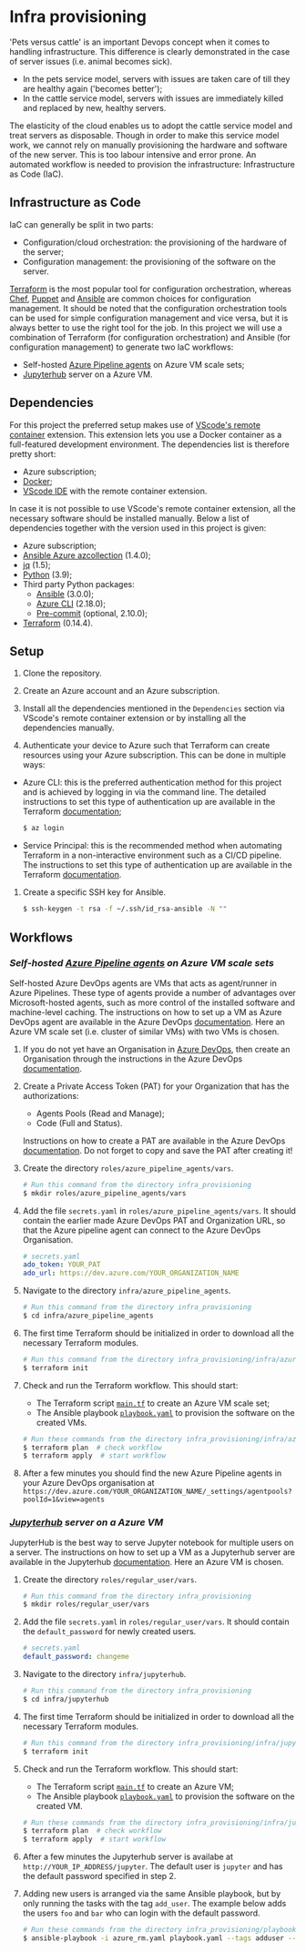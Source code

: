 # Infra provisioning

'Pets versus cattle' is an important Devops concept when it comes to handling infrastructure. 
This difference is clearly demonstrated in the case of server issues (i.e. animal becomes sick).

- In the pets service model, servers with issues are taken care of till they are healthy again ('becomes better');
- In the cattle service model, servers with issues are immediately killed and replaced by new, healthy servers.

The elasticity of the cloud enables us to adopt the cattle service model and treat servers as disposable. 
Though in order to make this service model work, we cannot rely on manually provisioning the hardware and software of the
new server. This is too labour intensive and error prone. An automated workflow is needed to provision the 
infrastructure: Infrastructure as Code (IaC).

## Infrastructure as Code

IaC can generally be split in two parts:

- Configuration/cloud orchestration: the provisioning of the hardware of the server;
- Configuration management: the provisioning of the software on the server.

[Terraform](https://www.terraform.io/) is the most popular tool for configuration orchestration, whereas 
[Chef](https://www.chef.io/), [Puppet](https://puppet.com/) and [Ansible](https://www.ansible.com/) are common choices for configuration management. It should be noted that the configuration orchestration
tools can be used for simple configuration management and vice versa, but it is always better to use the right tool for the job.
In this project we will use a combination of Terraform (for configuration orchestration) and Ansible (for configuration management) to generate two IaC workflows:

- Self-hosted [Azure Pipeline agents](https://docs.microsoft.com/en-us/azure/devops/pipelines/agents/agents?view=azure-devops&tabs=browser) on Azure VM scale sets;
- [Jupyterhub](https://jupyterhub.readthedocs.io/en/stable/#) server on a Azure VM.

## Dependencies

For this project the preferred setup makes use of [VScode's remote container](https://code.visualstudio.com/docs/remote/containers)
extension. This extension lets you use a Docker container as a full-featured development environment. The dependencies list is therefore pretty short:

- Azure subscription;
- [Docker](https://docs.docker.com/get-docker/);
- [VScode IDE](https://code.visualstudio.com/download) with the remote container extension.


In case it is not possible to use VScode's remote container extension, all the necessary software should be installed manually.
Below a list of dependencies together with the version used in this project is given:

- Azure subscription;
- [Ansible Azure azcollection](https://galaxy.ansible.com/azure/azcollection) (1.4.0);
- [jq](https://stedolan.github.io/jq/) (1.5);
- [Python](https://www.python.org/) (3.9);
- Third party Python packages:
    - [Ansible](https://pypi.org/project/ansible/) (3.0.0);
    - [Azure CLI](https://pypi.org/project/azure-cli/) (2.18.0);
    - [Pre-commit](https://pypi.org/project/pre-commit/) (optional, 2.10.0);
- [Terraform](https://www.terraform.io/downloads.html) (0.14.4).


## Setup

1. Clone the repository.

2. Create an Azure account and an Azure subscription.

3. Install all the dependencies mentioned in the `Dependencies` section via VScode's remote container extension or by installing all the dependencies manually.

4. Authenticate your device to Azure such that Terraform can create resources using your Azure subscription. This can be done in multiple ways:

- Azure CLI: this is the preferred authentication method for this project and is achieved by logging in via the command line. The detailed instructions to set this type of authentication up are available in the Terraform [documentation](https://registry.terraform.io/providers/hashicorp/azurerm/latest/docs/guides/azure_cli);

   ```bash
   $ az login
   ```

- Service Principal: this is the recommended method when automating Terraform in a non-interactive environment such as a CI/CD pipeline. The instructions to set this type of authentication up are available in the Terraform [documentation](https://registry.terraform.io/providers/hashicorp/azurerm/latest/docs/guides/service_principal_client_secret).

1. Create a specific SSH key for Ansible.

   ```bash
   $ ssh-keygen -t rsa -f ~/.ssh/id_rsa-ansible -N ""
   ```
## Workflows

### *Self-hosted [Azure Pipeline agents](https://docs.microsoft.com/en-us/azure/devops/pipelines/agents/agents?view=azure-devops&tabs=browser) on Azure VM scale sets*

Self-hosted Azure DevOps agents are VMs that acts as agent/runner in Azure Pipelines. These type of agents provide a number of advantages over Microsoft-hosted agents, such as more control of the installed software and machine-level caching. The instructions on how to set up a VM as Azure DevOps agent are available in the Azure DevOps [documentation](https://docs.microsoft.com/en-us/azure/devops/pipelines/agents/v2-linux?view=azure-devops). Here an Azure VM scale set (i.e. cluster of similar VMs) with two VMs is chosen.


1. If you do not yet have an Organisation in [Azure DevOps](https://dev.azure.com), then create an Organisation through the instructions in the Azure DevOps [documentation](https://docs.microsoft.com/en-us/azure/devops/organizations/accounts/create-organization?view=azure-devops#create-an-organization).
   
2. Create a Private Access Token (PAT) for your Organization that has the authorizations:
   
   - Agents Pools (Read and Manage);
   - Code (Full and Status). 

   Instructions on how to create a PAT are available in the Azure DevOps [documentation](https://docs.microsoft.com/en-us/azure/devops/organizations/accounts/use-personal-access-tokens-to-authenticate?view=azure-devops&tabs=preview-page#create-a-pat). Do not forget to copy and save the PAT after creating it!

3. Create the directory `roles/azure_pipeline_agents/vars`.

   ```bash
   # Run this command from the directory infra_provisioning
   $ mkdir roles/azure_pipeline_agents/vars
   ```

4. Add the file `secrets.yaml` in `roles/azure_pipeline_agents/vars`. It should contain the earlier made Azure DevOps PAT and Organization URL, so that the Azure pipeline agent can connect to the Azure DevOps Organisation.

   ```yaml
   # secrets.yaml
   ado_token: YOUR_PAT
   ado_url: https://dev.azure.com/YOUR_ORGANIZATION_NAME
   ```
 
5. Navigate to the directory `infra/azure_pipeline_agents`.
   
   ```bash
   # Run this command from the directory infra_provisioning
   $ cd infra/azure_pipeline_agents
   ```

6. The first time Terraform should be initialized in order to download all the necessary Terraform modules.

   ```bash
   # Run this command from the directory infra_provisioning/infra/azure_pipeline_agents
   $ terraform init
   ```

7. Check and run the Terraform workflow. This should start:
   - The Terraform script [`main.tf`](infra/azure_pipeline_agents/main.tf) to create an Azure VM scale set;
   - The Ansible playbook [`playbook.yaml`](`playbooks/azure_pipeline_agents/playbook.yaml`) to provision the software on the created VMs.

   ```bash
   # Run these commands from the directory infra_provisioning/infra/azure_pipeline_agents
   $ terraform plan  # check workflow
   $ terraform apply  # start workflow
   ```

8.  After a few minutes you should find the new Azure Pipeline agents in your Azure DevOps organisation at `https://dev.azure.com/YOUR_ORGANIZATION_NAME/_settings/agentpools?poolId=1&view=agents` 

### *[Jupyterhub](https://jupyterhub.readthedocs.io/en/stable/#) server on a Azure VM*

JupyterHub is the best way to serve Jupyter notebook for multiple users on a server. The instructions on how to set up a VM as a Jupyterhub server are available in the Jupyterhub [documentation](https://jupyterhub.readthedocs.io/en/stable/installation-guide-hard.html). Here an Azure VM is chosen.

1. Create the directory `roles/regular_user/vars`.

   ```bash
   # Run this command from the directory infra_provisioning
   $ mkdir roles/regular_user/vars
   ```

2. Add the file `secrets.yaml` in `roles/regular_user/vars`. It should contain the `default_password` for newly created users.

   ```yaml
   # secrets.yaml
   default_password: changeme
   ```

3. Navigate to the directory `infra/jupyterhub`.
   
   ```bash
   # Run this command from the directory infra_provisioning
   $ cd infra/jupyterhub
   ```

4. The first time Terraform should be initialized in order to download all the necessary Terraform modules.

   ```bash
   # Run this command from the directory infra_provisioning/infra/jupyterhub
   $ terraform init
   ```

5. Check and run the Terraform workflow. This should start:
   - The Terraform script [`main.tf`](infra/jupyterhub/main.tf) to create an Azure VM;
   - The Ansible playbook [`playbook.yaml`](`playbooks/jupyterhub/playbook.yaml`) to provision the software on the created VM.

   ```bash
   # Run these commands from the directory infra_provisioning/infra/jupyterhub
   $ terraform plan  # check workflow
   $ terraform apply  # start workflow
   ```

6.  After a few minutes the Jupyterhub server is availabe at `http://YOUR_IP_ADDRESS/jupyter`. The default user is `jupyter` and has the default password specified in step 2.
   
7. Adding new users is arranged via the same Ansible playbook, but by only running the tasks with the tag `add_user`. The example below adds the users `foo` and `bar` who can login with the default password.

   ```bash
   # Run these commands from the directory infra_provisioning/playbooks/jupyterhub
   $ ansible-playbook -i azure_rm.yaml playbook.yaml --tags adduser --e '{"new_users":["foo","bar"]}'

   ```
